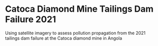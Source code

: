 # Catoca Diamond Mine Tailings Dam Failure 2021
Using satellite imagery to assess pollution propagation from the 2021 tailings dam failure at the Catoca diamond mine in Angola

